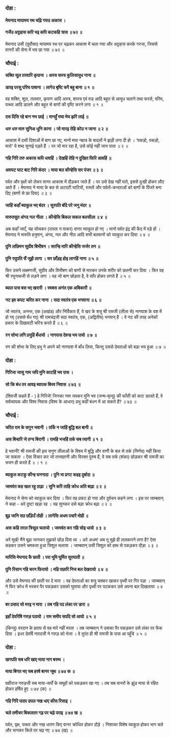 ### दोहा :

#### मेघनाद मायामय रथ चढ़ि गयउ अकास ।
#### गर्जेउ अट्टहास करि भइ कपि कटकहि त्रास ॥ ७२ ॥

मेघनाद उसी (पूर्वोक्त) मायामय रथ पर चढ़कर आकाश में चला गया और अट्टहास करके गरजा, जिससे वानरों की सेना में भय छा गया ॥ ७२ ॥

### चौपाई :

#### सक्ति सूल तरवारि कृपाना । अस्त्र सस्त्र कुलिसायुध नाना ॥
#### डारइ परसु परिघ पाषाना । लागेउ बृष्टि करै बहु बाना ॥ १ ॥

वह शक्ति, शूल, तलवार, कृपाण आदि अस्त्र, शास्त्र एवं वज्र आदि बहुत से आयुध चलाने तथा फरसे, परिघ, पत्थर आदि डालने और बहुत से बाणों की वृष्टि करने लगा ॥ १ ॥

#### दस दिसि रहे बान नभ छाई । मानहुँ मघा मेघ झरि लाई ॥
#### धरु धरु मारु सुनिअ धुनि काना । जो मारइ तेहि कोउ न जाना ॥ २ ॥

आकाश में दसों दिशाओं में बाण छा गए, मानो मघा नक्षत्र के बादलों ने झड़ी लगा दी हो । ‘पकड़ो, पकड़ो, मारो’ ये शब्द सुनाई पड़ते हैं । पर जो मार रहा है, उसे कोई नहीं जान पाता ॥ २ ॥

#### गहि गिरि तरु अकास कपि धावहिं । देखहिं तेहि न दुखित फिरि आवहिं ॥
#### अवघट घाट बाट गिरि कंदर । माया बल कीन्हेसि सर पंजर ॥ ३ ॥

पर्वत और वृक्षों को लेकर वानर आकाश में दौड़कर जाते हैं । पर उसे देख नहीं पाते, इससे दुःखी होकर लौट आते हैं । मेघनाद ने माया के बल से अटपटी घाटियों, रास्तों और पर्वतों-कन्दराओं को बाणों के पिंजरे बना दिए (बाणों से छा दिया) ॥ ३ ॥

#### जाहिं कहाँ ब्याकुल भए बंदर । सुरपति बंदि परे जनु मंदर ॥
#### मारुतसुत अंगद नल नीला । कीन्हेसि बिकल सकल बलसीला ॥ ४ ॥

अब कहाँ जाएँ, यह सोचकर (रास्ता न पाकर) वानर व्याकुल हो गए । मानो पर्वत इंद्र की कैद में पड़े हों । मेघनाद ने मारुति हनुमान्, अंगद, नल और नील आदि सभी बलवानों को व्याकुल कर दिया ॥ ४ ॥

#### पुनि लछिमन सुग्रीव बिभीषन । सरन्हि मारि कीन्हेसि जर्जर तन ॥
#### पुनि रघुपति सैं जूझै लागा । सर छाँड़इ होइ लागहिं नागा ॥ ५ ॥

फिर उसने लक्ष्मणजी, सुग्रीव और विभीषण को बाणों से मारकर उनके शरीर को छलनी कर दिया । फिर वह श्री रघुनाथजी से लड़ने लगा । वह जो बाण छोड़ता है, वे साँप होकर लगते हैं ॥ ५ ॥

#### ब्याल पास बस भए खरारी । स्वबस अनंत एक अबिकारी ॥
#### नट इव कपट चरित कर नाना । सदा स्वतंत्र एक भगवाना ॥ ६ ॥

जो स्वतंत्र, अनन्त, एक (अखंड) और निर्विकार हैं, वे खर के शत्रु श्री रामजी (लीला से) नागपाश के वश में हो गए (उससे बँध गए) श्री रामचंद्रजी सदा स्वतंत्र, एक, (अद्वितीय) भगवान् हैं । वे नट की तरह अनेकों प्रकार के दिखावटी चरित्र करते हैं ॥ ६ ॥

#### रन सोभा लगि प्रभुहिं बँधायो । नागपास देवन्ह भय पायो ॥ ७ ॥

रण की शोभा के लिए प्रभु ने अपने को नागपाश में बाँध लिया, किन्तु उससे देवताओं को बड़ा भय हुआ ॥ ७ ॥

### दोहा :

#### गिरिजा जासु नाम जपि मुनि काटहिं भव पास ।
#### सो कि बंध तर आवइ ब्यापक बिस्व निवास ॥ ७३ ॥

(शिवजी कहते हैं - ) हे गिरिजे! जिनका नाम जपकर मुनि भव (जन्म-मृत्यु) की फाँसी को काट डालते हैं, वे सर्वव्यापक और विश्व निवास (विश्व के आधार) प्रभु कहीं बंधन में आ सकते हैं? ॥ ७३ ॥

### चौपाई :

#### चरित राम के सगुन भवानी । तर्कि न जाहिं बुद्धि बल बानी ॥
#### अस बिचारि जे तग्य बिरागी । रामहि भजहिं तर्क सब त्यागी ॥ १ ॥

हे भवानी! श्री रामजी की इस सगुण लीलाओं के विषय में बुद्धि और वाणी के बल से तर्क (निर्णय) नहीं किया जा सकता । ऐसा विचार कर जो तत्त्वज्ञानी और विरक्त पुरुष हैं, वे सब तर्क (शंका) छोड़कर श्री रामजी का भजन ही करते हैं ॥ । १ ॥

#### ब्याकुल कटकु कीन्ह घननादा । पुनि भा प्रगट कहइ दुर्बादा ॥
#### जामवंत कह खल रहु ठाढ़ा । सुनि करि ताहि क्रोध अति बाढ़ा ॥ २ ॥

मेघनाद ने सेना को व्याकुल कर दिया । फिर वह प्रकट हो गया और दुर्वचन कहने लगा । इस पर जाम्बवान् ने कहा - अरे दुष्ट! खड़ा रह । यह सुनकर उसे बड़ा क्रोध बढ़ा ॥ २ ॥

#### बूढ़ जानि सठ छाँड़ेउँ तोही । लागेसि अधम पचारै मोही ॥
#### अस कहि तरल त्रिसूल चलायो । जामवंत कर गहि सोइ धायो ॥ ३ ॥

अरे मूर्ख! मैंने बूढ़ा जानकर तुझको छोड़ दिया था । अरे अधम! अब तू मुझे ही ललकारने लगा है? ऐसा कहकर उसने चमकता हुआ त्रिशूल चलाया । जाम्बवान् उसी त्रिशूल को हाथ से पकड़कर दौड़ा ॥ ३ ॥

#### मारिसि मेघनाद कै छाती । परा भूमि घुर्मित सुरघाती ॥
#### पुनि रिसान गहि चरन फिरायो । महि पछारि निज बल देखरायो ॥ ४ ॥

और उसे मेघनाद की छाती पर दे मारा । वह देवताओं का शत्रु चक्कर खाकर पृथ्वी पर गिर पड़ा । जाम्बवान् ने फिर क्रोध में भरकर पैर पकड़कर उसको घुमाया और पृथ्वी पर पटककर उसे अपना बल दिखलाया ॥ ४ ॥

#### बर प्रसाद सो मरइ न मारा । तब गहि पद लंका पर डारा ॥
#### इहाँ देवरिषि गरुड़ पठायो । राम समीप सपदि सो आयो ॥ ५ ॥

(किन्तु) वरदान के प्रताप से वह मारे नहीं मरता । तब जाम्बवान् ने उसका पैर पकड़कर उसे लंका पर फेंक दिया । इधर देवर्षि नारदजी ने गरुड़ को भेजा । वे तुरंत ही श्री रामजी के पास आ पहुँचे ॥ ५ ॥

### दोहा :

#### खगपति सब धरि खाए माया नाग बरुथ ।
#### माया बिगत भए सब हरषे बानर जूथ ॥ ७४ क ॥

पक्षीराज गरुड़जी सब माया-सर्पों के समूहों को पकड़कर खा गए । तब सब वानरों के झुंड माया से रहित होकर हर्षित हुए ॥ ७४ (क) ॥

#### गहि गिरि पादप उपल नख धाए कीस रिसाइ ।
#### चले तमीचर बिकलतर गढ़ पर चढ़े पराइ ॥ ७४ ख ॥

पर्वत, वृक्ष, पत्थर और नख धारण किए वानर क्रोधित होकर दौड़े । निशाचर विशेष व्याकुल होकर भाग चले और भागकर किले पर चढ़ गए ॥ ७४ (ख) ॥